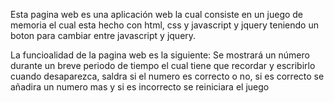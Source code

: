 Esta pagina web es una aplicación web la cual consiste en un juego de memoria el cual esta hecho con html, css y javascript y jquery teniendo un boton para cambiar entre javascript y jquery.

La funcioalidad de la pagina web es la siguiente: Se mostrará un número durante un breve periodo de tiempo el cual tiene que recordar y escribirlo cuando desaparezca, saldra si el numero es correcto o no, si es correcto se añadira un numero mas y si es incorrecto se reiniciara el juego
